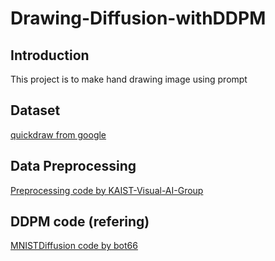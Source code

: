 # Drawing-Diffusion-withDDPM

## Introduction

This project is to make hand drawing image using prompt

## Dataset

[quickdraw from google](https://quickdraw.withgoogle.com/data/)

## Data Preprocessing

[Preprocessing code by KAIST-Visual-AI-Group](https://github.com/KAIST-Visual-AI-Group/Diffusion-Project-Drawing)

## DDPM code (refering)

[MNISTDiffusion code by bot66](https://github.com/bot66/MNISTDiffusion)
